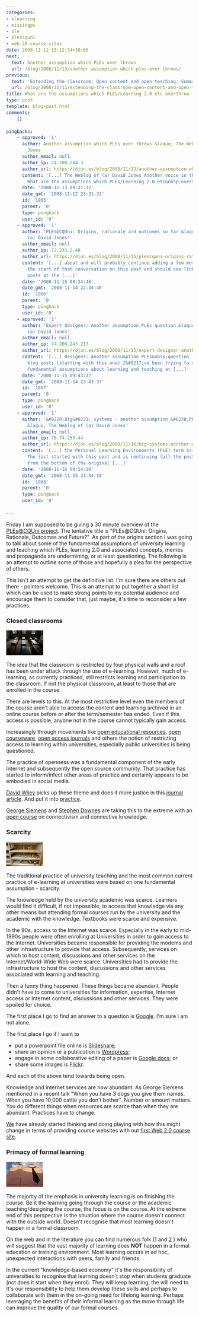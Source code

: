 ```yaml
---
categories:
- elearning
- missingps
- ple
- plescquni
- web-20-course-sites
date: 2008-11-12 15:12:34+10:00
next:
  text: Another assumption which PLEs over throws
  url: /blog/2008/11/13/another-assumption-which-ples-over-throws/
previous:
  text: 'Extending the classroom: Open content and open teaching: Summary and reflection'
  url: /blog/2008/11/11/extending-the-classroom-open-content-and-open-teaching-summary-and-reflection/
title: What are the assumptions which PLEs/Learning 2.0 etc overthrow
type: post
template: blog-post.html
comments:
    []
    
pingbacks:
    - approved: '1'
      author: Another assumption which PLEs over throws &laquo; The Weblog of (a) David
        Jones
      author_email: null
      author_ip: 74.200.244.3
      author_url: https://djon.es/blog/2008/11/13/another-assumption-which-ples-over-throws/
      content: '[...] The Weblog of (a) David Jones Another voice in the blogosphere    &laquo;
        What are the assumptions which PLEs/Learning 2.0 etc&nbsp;overthrow [...]'
      date: '2008-11-13 09:31:32'
      date_gmt: '2008-11-12 23:31:32'
      id: '1865'
      parent: '0'
      type: pingback
      user_id: '0'
    - approved: '1'
      author: 'PLEs@CQUni: Origins, rationale and outcomes so far &laquo; The Weblog of
        (a) David Jones'
      author_email: null
      author_ip: 72.233.2.48
      author_url: https://djon.es/blog/2008/11/15/plescquni-origins-rationale-and-outcomes-so-far/
      content: '[...] about and will probably continue adding a few more. You can see
        the start of that conversation on this post and should see links to subsequent
        posts at the [...]'
      date: '2008-11-15 08:34:46'
      date_gmt: '2008-11-14 22:34:46'
      id: '1866'
      parent: '0'
      type: pingback
      user_id: '0'
    - approved: '1'
      author: 'Expert designer: Another assumption PLEs question &laquo; The Weblog of
        (a) David Jones'
      author_email: null
      author_ip: 74.200.243.217
      author_url: https://djon.es/blog/2008/11/15/expert-designer-another-assumption-ples-question/
      content: '[...] designer: Another assumption PLEs&nbsp;question  In a serious of
        blog posts (starting with this one) I&#8217;ve been trying to develop a list of
        fundamental assumptions about learning and teaching at [...]'
      date: '2008-11-15 09:43:37'
      date_gmt: '2008-11-14 23:43:37'
      id: '1867'
      parent: '0'
      type: pingback
      user_id: '0'
    - approved: '1'
      author: '&#8220;Big&#8221; systems - another assumption &#8220;PLEs&#8221; overthrow
        &laquo; The Weblog of (a) David Jones'
      author_email: null
      author_ip: 76.74.255.44
      author_url: https://djon.es/blog/2008/11/16/big-systems-another-assumption-ples-overthrow/
      content: '[...] the Personal Learning Environments (PLE) term bring into question.
        The list started with this post and is continuing (all the posts should be linked
        from the bottom of the original [...]'
      date: '2008-11-16 09:54:10'
      date_gmt: '2008-11-15 23:54:10'
      id: '1868'
      parent: '0'
      type: pingback
      user_id: '0'
    
---
```

Friday I am supposed to be giving a 30 minute overview of the [PLEs@CQUni project](http://cddu.cqu.edu.au/index.php/PLEs%40CQUni). The tentative title is "PLEs@CQUni: Origins, Rationale, Outcomes and Future?". As part of the origins section I was going to talk about some of the fundamental assumptions of university learning and teaching which PLEs, learning 2.0 and associated concepts, memes and propaganda are undermining, or at least questioning. The following is an attempt to outline some of those and hopefully a plea for the perspective of others.

This isn't an attempt to get the definitive list. I'm sure there are others out there - pointers welcome. This is an attempt to put together a short list which can be used to make strong points to my potential audience and encourage them to consider that, just maybe, it's time to reconsider a few practices.

### Closed classrooms

![Old, closed classroom](images/6065783_dad4678f0b_t.jpg)

The idea that the classroom is restricted by four physical walls and a roof has been under attack through the use of e-learning. However, much of e-learning, as currently practiced, still restricts learning and participation to the classroom. If not the physical classroom, at least to those that are enrolled in the course.

There are levels to this. At the most restrictive level even the members of the course aren't able to access the content and learning archived in an online course before or after the term/semester has ended. Even if this access is possible, anyone not in the course cannot typically gain access.

Increasingly through movements like [open educational resources](http://en.wikipedia.org/wiki/Open_educational_resources), [open courseware](http://www.ocwconsortium.org/), [open access journals](http://en.wikipedia.org/wiki/Open_access_journal) and others the notion of restricting access to learning within universities, especially public universities is being questioned.

The practice of openness was a fundamental component of the early Internet and subsequently the open source community. That practice has started to inform/infect other areas of practice and certainly appears to be embodied in social media.

[David Wiley](http://davidwiley.org/) picks up these theme and does it more justice in this [journal article](http://www.innovateonline.info/index.php?view=article&id=354). And put it into [practice](http://opencontent.org/wiki/index.php?title=New_Media%2C_Social_Media%2C_and_Learning_Syllabus).

[George Siemens](http://www.elearnspace.org/) and [Stephen Downes](http://www.downes.ca/) are taking this to the extreme with an [open course](http://ltc.umanitoba.ca/connectivism/) on connectivism and connective knowledge.

### Scarcity

[![](images/1472305343_a7f7e3447a_t.jpg)](http://flickr.com/photos/bryanesque/1472305343/)

The traditional practice of university teaching and the most common current practice of e-learning at universities were based on one fundamental assumption - scarcity.

The knowledge held by the university academic was scarce. Learners would find it difficult, if not impossible, to access that knowledge via any other means but attending formal courses run by the university and the academic with the knowledge. Textbooks were scarce and expensive.

In the 90s, access to the Internet was scarce. Especially in the early to mid-1990s people were often enrolling at Universities in order to gain access to the Internet. Universities became responsible for providing the modems and other infrastructure to provide that access. Subsequently, services on which to host content, discussions and other services on the Internet/World-Wide Web were scarce. Universities had to provide the infrastructure to host the content, discussions and other services associated with learning and teaching.

Then a funny thing happened. These things became abundant. People didn't have to come to universities for information, expertise, Internet access or Internet content, discussions and other services. They were spoiled for choice.

The first place I go to find an answer to a question is [Google](http://www.google.com/). I'm sure I am not alone.

The first place I go if I want to

- put a powerpoint file online is [Slideshare](http://www.slideshare.net/my-slideshows);
- share an opinion or a publication is [Wordpress](/blog/blog-home.md);
- engage in some collaborative editing of a paper is [Google docs](http://docs.google.com); or
- share some images is [Flickr](http://flickr.com/photos/david_jones/).

And each of the above tend towards being open.

Knowledge and internet services are now abundant. As George Siemens mentioned in a recent talk "When you have 3 dogs you give them names. When you have 10,000 cattle you don't bother". Number or amount matters. You do different things when resources are scarce than when they are abundant. Practices have to change.

[We](http://cddu.cqu.edu.au/) have already started thinking and doing playing with how this might change in terms of providing course websites with out [first Web 2.0 course site](/blog/2007/07/11/cqus-first-web-20-course-site-goes-live/).

### Primacy of formal learning

![formal](images/5523295_73b6e19e9d_t.jpg)

The majority of the emphasis in university learning is on finishing the course. Be it the learning going through the course or the academic teaching/designing the course, the focus is on the course. At the extreme end of this perspective is the situation where the course doesn't connect with the outside world. Doesn't recognise that most learning doesn't happen in a formal classroom.

On the web and in the literature you can find numerous folk ([1](http://agelesslearner.com/intros/informal.html) and [2](http://internettime.pbwiki.com/The+Book) ) who will suggest that the vast majority of learning does **NOT** happen in a formal education or training environment. Most learning occurs in ad hoc, unexpected interactions with peers, family and friends.

In the current "knowledge-based economy" it's the responsibility of universities to recognise that learning doesn't stop when students graduate (not does it start when they enrol). They will keep learning, the will need to. It's our responsibility to help them develop these skills and perhaps to collaborate with them in the on-going need for lifelong learning. Perhaps leveraging the benefits of their informal learning as the move through life can improve the quality of our formal courses.